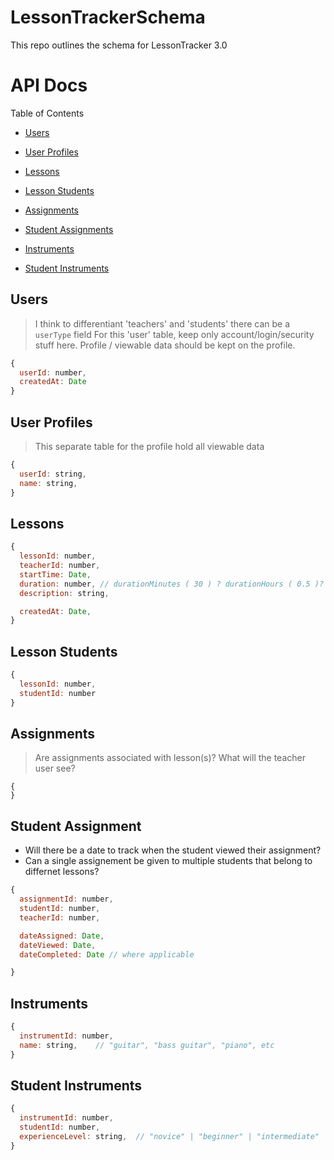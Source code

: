 # LessonTrackerSchema
This repo outlines the schema for LessonTracker 3.0 

# API Docs

Table of Contents

- [Users](#users)
- [User Profiles](#user-profiles)

- [Lessons](#lessons)
- [Lesson Students](#lesson-students)

- [Assignments](#assignments)
- [Student Assignments](#students-assignments)

- [Instruments](#instruments)
- [Student Instruments](#student-instruments)


<a id="users"></a>
## Users
> I think to differentiant 'teachers' and 'students' there can be a `userType` field
> For this 'user' table, keep only account/login/security stuff here. Profile / viewable data should be kept on the profile.

```javascript
{
  userId: number,
  createdAt: Date
}
```

<a id="user-profiles"></a>
## User Profiles
> This separate table for the profile hold all viewable data

```javascript
{
  userId: string,
  name: string,
}
```

<a id="lessons"></a>
## Lessons 

```javascript
{
  lessonId: number,
  teacherId: number,
  startTime: Date,
  duration: number, // durationMinutes ( 30 ) ? durationHours ( 0.5 )?
  description: string,

  createdAt: Date,
}
```

<a id="lesson-students"></a>
## Lesson Students

```javascript
{
  lessonId: number,
  studentId: number
}
```

<a id="assignments"></a>
## Assignments

> Are assignments associated with lesson(s)?
> What will the teacher user see?


```
{
}
```

<a id="student-assignments"></a>
## Student Assignment

- Will there be a date to track when the student viewed their assignment?
- Can a single assignement be given to multiple students that belong to differnet lessons?

```javascript
{
  assignmentId: number,
  studentId: number,
  teacherId: number,

  dateAssigned: Date,
  dateViewed: Date,
  dateCompleted: Date // where applicable 

}
```

<a id="instruments"></a>
## Instruments

```javascript
{
  instrumentId: number,
  name: string,    // "guitar", "bass guitar", "piano", etc
}
```


<a id="student-instruments"></a>
## Student Instruments

```javascript
{
  instrumentId: number,
  studentId: number,
  experienceLevel: string,  // "novice" | "beginner" | "intermediate" | "skilled" | "expert"
}
```
